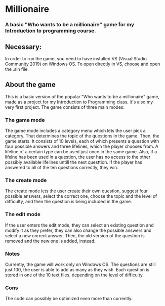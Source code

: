 # Millionaire
### A basic "Who wants to be a millionaire" game for my Introduction to programming course.

## Necessary:
In order to run the game, you need to have installed VS (Visual Studio Community 2019) on Windows OS. To open directly in VS, choose and open the .sln file.

## About the game

This is a basic version of the popular "Who wants to be a millionaire" game, made as a project for my Introduction to Programming class. It's also my very first project.
The game consists of three main modes:

### The game mode

The game mode includes a category menu which lets the user pick a category. That determines the topic of the questions in the game. Then, the game starts. It consists of 10 levels, each of which presents a question with four possible answers and three lifelines, which the player chooses from. A lifeline of a certain type can be used just once in the same game. Also, if a lifelne has been used in a question, the user has no access to the other possibly available lifelines untill the next questtion. If the player has answered to all of the ten questions correctly, they win.

### The create mode

The create mode lets the user create their own question, suggest four possible answers, select the correct one, choose the topic and the level of difficulty, and then the question is being included in the game.

### The edit mode

If the user enters the edit mode, they can select an existing question and modify it as they prefer, they can also change the possible answers and select a new correct answer. 
Then, the old version of the question is removed and the new one is added, instead.




### Notes

Currently, the game will work only on Windows OS.
The questions are still just 100, the user is able to add as many as they wish.
Each question is stored in one of the 10 text files, depending on the level of difficulty.

### Cons 

The code can possibly be optimized even more than currently.

